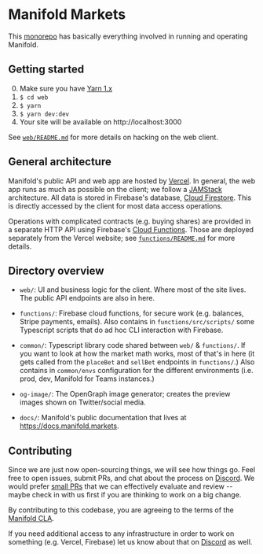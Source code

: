 # Manifold Markets

This [monorepo][] has basically everything involved in running and operating Manifold.


## Getting started

0. Make sure you have [Yarn 1.x][yarn]
1. `$ cd web`
2. `$ yarn`
3. `$ yarn dev:dev`
4. Your site will be available on http://localhost:3000

See [`web/README.md`][web-readme] for more details on hacking on the web client.

## General architecture

Manifold's public API and web app are hosted by [Vercel][vercel]. In general, the web app runs as much as possible on the client; we follow a [JAMStack][jamstack] architecture. All data is stored in Firebase's database, [Cloud Firestore][cloud-firestore]. This is directly accessed by the client for most data access operations.

Operations with complicated contracts (e.g. buying shares) are provided in a separate HTTP API using Firebase's [Cloud Functions][cloud-functions]. Those are deployed separately from the Vercel website; see [`functions/README.md`][functions-readme] for more details.

## Directory overview

- `web/`: UI and business logic for the client. Where most of the site lives. The public API endpoints are also in here.

- `functions/`: Firebase cloud functions, for secure work (e.g. balances, Stripe payments, emails). Also contains in
  `functions/src/scripts/` some Typescript scripts that do ad hoc CLI interaction with Firebase.

- `common/`: Typescript library code shared between `web/` & `functions/`. If you want to look at how the market math
  works, most of that's in here (it gets called from the `placeBet` and `sellBet` endpoints in `functions/`.) Also
  contains in `common/envs` configuration for the different environments (i.e. prod, dev, Manifold for Teams instances.)

- `og-image/`: The OpenGraph image generator; creates the preview images shown on Twitter/social media.

- `docs/`: Manifold's public documentation that lives at https://docs.manifold.markets.

## Contributing

Since we are just now open-sourcing things, we will see how things go. Feel free to open issues, submit PRs, and chat about the process on [Discord][discord]. We would prefer [small PRs][small-prs] that we can effectively evaluate and review -- maybe check in with us first if you are thinking to work on a big change.

By contributing to this codebase, you are agreeing to the terms of the [Manifold CLA](https://github.com/manifoldmarkets/manifold/blob/main/.github/CONTRIBUTING.md).

If you need additional access to any infrastructure in order to work on something (e.g. Vercel, Firebase) let us know about that on [Discord][discord] as well.

[vercel]: https://vercel.com/
[jamstack]: https://jamstack.org/
[monorepo]: https://semaphoreci.com/blog/what-is-monorepo
[yarn]: https://classic.yarnpkg.com/lang/en/docs/install/
[web-readme]: https://github.com/manifoldmarkets/manifold/blob/main/web/README.md
[functions-readme]: https://github.com/manifoldmarkets/manifold/blob/main/functions/README.md
[cloud-firestore]: https://firebase.google.com/docs/firestore
[cloud-functions]: https://firebase.google.com/docs/functions
[small-prs]: https://google.github.io/eng-practices/review/developer/small-cls.html
[discord]: https://discord.gg/3Zuth9792G
